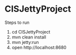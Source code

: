 # CISJettyProject
Steps to run

1. cd CISJettyProject
2. mvn clean install
3. mvn jetty:run
4. open http://localhost:8680
